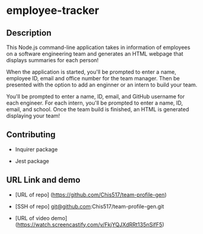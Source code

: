 # employee-tracker

## Description

This Node.js command-line application takes in information of employees on a software engineering team and generates an HTML webpage that displays summaries for each person!

When the application is started, you'll be prompted to enter a name, employee ID, email and office number for the team manager. Then be presented with the option to add an enginner or an intern to build your team.

You'll be prompted to enter a name, ID, email, and GitHub username for each engineer. For each intern, you'll be prompted to enter a name, ID, email, and school. Once the team build is finished, an HTML is generated displaying your team!


## Contributing

* Inquirer package

* Jest package


## URL Link and demo

* [URL of repo]
(https://github.com/Chis517/team-profile-gen)

* [SSH of repo]
git@github.com:Chis517/team-profile-gen.git

* [URL of video demo]
(https://watch.screencastify.com/v/FkjYQJXdRRt135nSifF5)